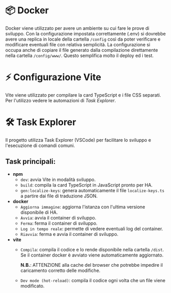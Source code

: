 # 📦 Docker
Docker viene utilizzato per avere un ambiente su cui fare le prove di sviluppo. Con la configurazione impostata correttamente (.env) si dovrebbe avere una replica in locale della cartella `/config` così da poter verificare e modificare eventuali file con relativa semplicità. La configurazione si occupa anche di copiare il file generato dalla compilazione direttamente nella cartella `/config/www/`. Questo semplifica molto il deploy ed i test.

# ⚡ Configurazione Vite
Vite viene utilizzato per compilare la card TypeScript e i file CSS separati.
Per l'utilizzo vedere le automazioni di *Task Explorer*.

# 🛠 Task Explorer

Il progetto utilizza Task Explorer (VSCode) per facilitare lo sviluppo e l'esecuzione di comandi comuni.

## Task principali:

- **npm**
    - `dev`: avvia Vite in modalità sviluppo.
    - `build`: compila la card TypeScript in JavaScript pronto per HA.
    - `gen:localize-keys`: genera automaticamente il file `localize-keys.ts` a partire dai file di traduzione JSON.
- **docker**
    - `Aggiorna immagine`: aggiorna l'istanza con l'ultima versione disponibile di HA.
    - `Avvia`: avvia il container di sviluppo.
    - `Ferma`: ferma il container di sviluppo.
    - `Log in tempo reale`: permette di vedere eventuali log del container.
    - `Riavvia`: ferma e avvia il container di sviluppo.
- **vite**
    - `Compila`: compila il codice e lo rende disponibile nella cartella `/dist`. Se il container docker è avviato viene automaticamente aggiornato.
    
        **N.B.**: ATTENZIONE alla cache del browser che potrebbe impedire il caricamento corretto delle modifiche.
    - `Dev mode (hot-reload)`: compila il codice ogni volta che un file viene modificato.